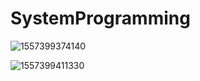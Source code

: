 # SystemProgramming

![1557399374140](/home/bianyilin/.config/Typora/typora-user-images/1557399374140.png)

![1557399411330](/home/bianyilin/.config/Typora/typora-user-images/1557399411330.png)

